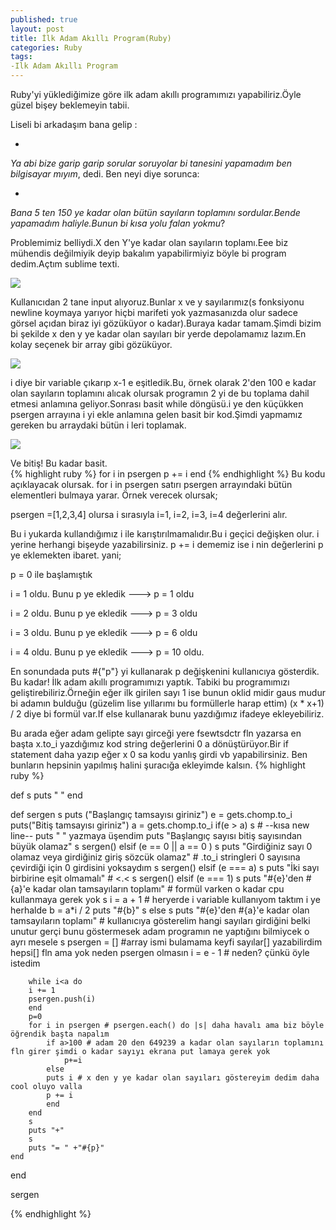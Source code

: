 ```yaml
---
published: true
layout: post
title: İlk Adam Akıllı Program(Ruby)
categories: Ruby
tags:
-Ilk Adam Akıllı Program
---
```


Ruby'yi yüklediğimize göre ilk adam akıllı programımızı yapabiliriz.Öyle güzel bişey beklemeyin tabii.

Liseli bi arkadaşım bana gelip :

-
_Ya abi bize garip garip sorular soruyolar bi tanesini yapamadım ben bilgisayar mıyım_, dedi.
Ben neyi diye sorunca: 

-
_Bana 5 ten 150 ye kadar olan bütün sayıların toplamını sordular.Bende yapamadım haliyle.Bunun bi kısa yolu falan yokmu_?

Problemimiz belliydi.X den Y'ye kadar olan sayıların toplamı.Eee biz mühendis değilmiyik deyip bakalım yapabilirmiyiz böyle bi program dedim.Açtım sublime texti.

![]({{site.baseurl}}/images/ilkadamakilliprogram/getsler.png)

Kullanıcıdan 2 tane input alıyoruz.Bunlar x ve y sayılarımız(s fonksiyonu newline koymaya yarıyor hiçbi marifeti yok yazmasanızda olur sadece görsel açıdan biraz iyi gözüküyor o kadar).Buraya kadar tamam.Şimdi bizim bi şekilde x den y ye kadar olan sayıları bir yerde depolamamız lazım.En kolay seçenek bir array gibi gözüküyor.

![]({{site.baseurl}}/images/ilkadamakilliprogram/loop1.png)

i diye bir variable çıkarıp x-1 e eşitledik.Bu, örnek olarak 2'den 100 e kadar olan sayıların toplamını alıcak olursak programın 2 yi de bu toplama dahil etmesi anlamına geliyor.Sonrası basit while döngüsü.i ye den küçükken psergen arrayına i yi ekle anlamına gelen basit bir kod.Şimdi yapmamız gereken bu arraydaki bütün i leri toplamak.

![]({{site.baseurl}}/images/ilkadamakilliprogram/loop2.png)

Ve bitiş! Bu kadar basit.    
{% highlight ruby %}
    	for i in psergen
		p += i
	end
{% endhighlight %}
Bu kodu açıklayacak olursak. for i in psergen satırı psergen arrayındaki bütün elementleri bulmaya yarar. Örnek verecek olursak;

psergen =[1,2,3,4] olursa 
i sırasıyla 
i=1, i=2, i=3, i=4 değerlerini alır.

Bu i yukarda kullandığımız i ile karıştırılmamalıdır.Bu i geçici değişken olur. i yerine herhangi bişeyde yazabilirsiniz. p += i dememiz ise i nin değerlerini p ye eklemekten ibaret. yani; 

p = 0 ile başlamıştık

i = 1 oldu. Bunu p ye ekledik ---> p = 1 oldu

i = 2 oldu. Bunu p ye ekledik ---> p = 3 oldu

i = 3 oldu. Bunu p ye ekledik ---> p = 6 oldu

i = 4 oldu. Bunu p ye ekledik ---> p = 10 oldu.

En sonundada puts #{"p"} yi kullanarak p değişkenini kullanıcıya gösterdik. Bu kadar! İlk adam akıllı programımızı yaptık. Tabiki bu programımızı geliştirebiliriz.Örneğin eğer ilk girilen sayı 1 ise bunun oklid midir gaus mudur bi adamın bulduğu (güzelim lise yıllarımı bu formüllerle harap ettim) (x * x+1) / 2 diye bi formül var.If else kullanarak bunu yazdığımız ifadeye ekleyebiliriz.

Bu arada eğer adam gelipte sayı girceği yere fsewtsdctr fln yazarsa en başta x.to_i yazdığımız kod string değerlerini 0 a dönüştürüyor.Bir if statement daha yazıp eğer x 0 sa kodu yanlış girdi vb yapabilirsiniz. Ben bunların hepsinin yapılmış halini şuracığa ekleyimde kalsın.
{% highlight ruby %}

def s
	puts " "
end

def sergen
	s
	puts ("Başlangıç tamsayısı giriniz")
	e = gets.chomp.to_i
	puts("Bitiş tamsayısı giriniz")
	a = gets.chomp.to_i
	if(e > a)
		s # --kısa new line-- puts " " yazmaya üşendim
		puts "Başlangıç sayısı bitiş sayısından büyük olamaz"
		s
		sergen()
	elsif (e == 0 || a == 0 )
		s
		puts "Girdiğiniz sayı 0 olamaz veya girdiğiniz giriş sözcük olamaz" # .to_i stringleri 0 sayısına çevirdiği için 0 girdisini yoksaydım
		s
		sergen()
	elsif (e === a)
		s
		puts "İki sayı birbirine eşit olmamalı" # <.<
 		s
		sergen()
	elsif (e === 1)
		s
		puts "#{e}'den #{a}'e kadar olan tamsayıların toplamı" # formül varken o kadar cpu kullanmaya gerek yok
		s
		i = a + 1 # heryerde i variable kullanıyom taktım i ye herhalde
		b = a*i / 2
		puts "#{b}"
		s
	else
	s
	puts "#{e}'den #{a}'e kadar olan tamsayıların toplamı" # kullanıcıya gösterelim hangi sayıları girdiğini belki unutur gerçi bunu göstermesek adam programın ne yaptığını bilmiycek o ayrı mesele
	s 
		psergen = [] #array ismi bulamama keyfi sayılar[] yazabilirdim hepsi[] fln ama yok neden psergen olmasın
		i = e - 1 # neden? çünkü öyle istedim
		
		while i<a do
		i += 1
		psergen.push(i)
		end
		p=0
		for i in psergen # psergen.each() do |s| daha havalı ama biz böyle öğrendik başta napalım
			if a>100 # adam 20 den 649239 a kadar olan sayıların toplamını fln girer şimdi o kadar sayıyı ekrana put lamaya gerek yok
				p+=i
			else
			puts i # x den y ye kadar olan sayıları göstereyim dedim daha cool oluyo valla
			p += i
			end
		end
		s
		puts "+"
		s
		puts "= " +"#{p}"
	end
end


sergen

{% endhighlight %}
